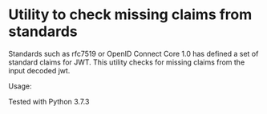 # Utility to check missing claims from standards
Standards such as rfc7519 or OpenID Connect Core 1.0 has defined a set of standard claims for JWT.
This utility checks for missing claims from the input decoded jwt.

Usage:

Tested with Python 3.7.3
